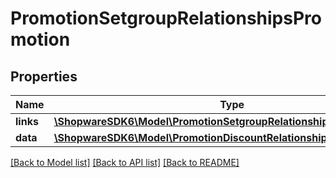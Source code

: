 # PromotionSetgroupRelationshipsPromotion

## Properties
Name | Type | Description | Notes
------------ | ------------- | ------------- | -------------
**links** | [**\ShopwareSDK6\Model\PromotionSetgroupRelationshipsPromotionLinks**](PromotionSetgroupRelationshipsPromotionLinks.md) |  | [optional] 
**data** | [**\ShopwareSDK6\Model\PromotionDiscountRelationshipsPromotionData**](PromotionDiscountRelationshipsPromotionData.md) |  | [optional] 

[[Back to Model list]](../../README.md#documentation-for-models) [[Back to API list]](../../README.md#documentation-for-api-endpoints) [[Back to README]](../../README.md)

